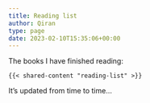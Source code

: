 ```yaml
---
title: Reading list
author: Qiran
type: page
date: 2023-02-10T15:35:06+00:00
---
```

The books I have finished reading:

```
{{< shared-content "reading-list" >}}
```

It’s updated from time to time…

